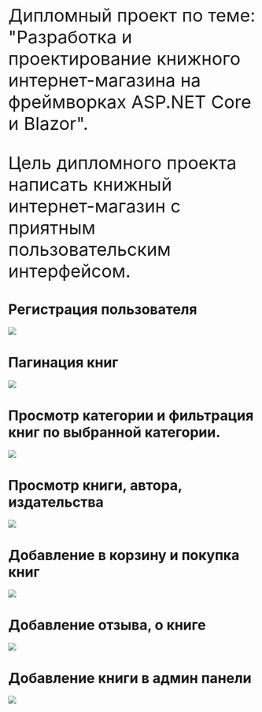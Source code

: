 <div style="font-size:36px;">
  <p>Дипломный проект по теме: "Разработка и проектирование книжного интернет-магазина на фреймворках ASP.NET Core и Blazor".</p>
  <p>Цель дипломного проекта написать книжный интернет-магазин с приятным пользовательским интерфейсом.</p>
</div>

<h1>Регистрация пользователя</h1>
<img src="https://user-images.githubusercontent.com/86602955/190162695-c15aab04-d436-4e3a-b6dc-fcc501b49361.gif"/>

<h1>Пагинация книг</h1>
<img src="https://user-images.githubusercontent.com/86602955/190182005-b92e965a-035a-4a0d-aded-5ed474266600.gif"/>

<h1>Просмотр категории и фильтрация книг по выбранной категории.</h1>
<img src="https://user-images.githubusercontent.com/86602955/190182245-9f37f488-3ea9-4cba-9ac4-be8bddf26d7d.gif"/>

<h1>Просмотр книги, автора, издательства</h1>
<img src="https://user-images.githubusercontent.com/86602955/190163267-08c1321e-1189-4a36-b9c8-a1ad848e9644.gif"/>

<h1>Добавление в корзину и покупка книг</h1>
<img src="https://user-images.githubusercontent.com/86602955/190174608-6012ec0d-46f2-422a-b9ce-aa4000ba4778.gif"/>

<h1>Добавление отзыва, о книге</h1>
<img src="https://user-images.githubusercontent.com/86602955/190163943-94ec6941-4472-4ad4-a341-38470b3be5a1.gif"/>

<h1>Добавление книги в админ панели</h1>
<img src="https://user-images.githubusercontent.com/86602955/190164208-99358e68-e1d5-47a8-aed4-b1285a04e2d7.gif"/>

